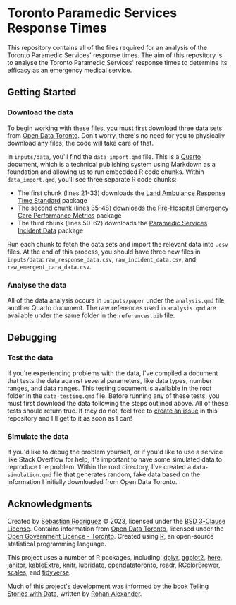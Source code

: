 # Toronto Paramedic Services Response Times

This repository contains all of the files required for an analysis of the Toronto Paramedic Services' response times. The aim of this repository is to analyse the Toronto Paramedic Services' response times to determine its efficacy as an emergency medical service.

## Getting Started

### Download the data

To begin working with these files, you must first download three data sets from [Open Data Toronto](https://www.toronto.ca/city-government/data-research-maps/open-data/). Don't worry, there's no need for you to physically download any files; the code will take care of that.

In `inputs/data`, you'll find the `data_import.qmd` file. This is a [Quarto](https://quarto.org/) document, which is a technical publishing system using Markdown as a foundation and allowing us to run embedded R code chunks. Within `data_import.qmd`, you'll see three separate R code chunks:

-   The first chunk (lines 21-33) downloads the [Land Ambulance Response Time Standard](https://open.toronto.ca/dataset/land-ambulance-response-time-standard) package
-   The second chunk (lines 35-48) downloads the [Pre-Hospital Emergency Care Performance Metrics](https://open.toronto.ca/dataset/pre-hospital-emergency-care-performance-metrics) package
-   The third chunk (lines 50-62) downloads the [Paramedic Services Incident Data](https://open.toronto.ca/dataset/paramedic-services-incident-data) package

Run each chunk to fetch the data sets and import the relevant data into `.csv` files. At the end of this process, you should have three new files in `inputs/data`: `raw_response_data.csv`, `raw_incident_data.csv`, and `raw_emergent_cara_data.csv`.

### Analyse the data

All of the data analysis occurs in `outputs/paper` under the `analysis.qmd` file, another Quarto document. The raw references used in `analysis.qmd` are available under the same folder in the `references.bib` file.

## Debugging

### Test the data

If you're experiencing problems with the data, I've compiled a document that tests the data against several parameters, like data types, number ranges, and data ranges. This testing document is available in the root folder in the `data-testing.qmd` file. Before running any of these tests, you must first download the data following the steps outlined above. All of these tests should return true. If they do not, feel free to [create an issue](https://github.com/seb646/toronto-paramedic-responses/issues/new) in this repository and I'll get to it as soon as I can!

### Simulate the data

If you'd like to debug the problem yourself, or if you'd like to use a service like Stack Overflow for help, it's important to have some simulated data to reproduce the problem. Within the root directory, I've created a `data-simulation.qmd` file that generates random, fake data based on the information I initially downloaded from Open Data Toronto.

## Acknowledgments

Created by [Sebastian Rodriguez](https://srod.ca) © 2023, licensed under the [BSD 3-Clause License](https://github.com/seb646/toronto-paramedic-responses/blob/main/LICENSE). Contains information from [Open Data Toronto](https://www.toronto.ca/city-government/data-research-maps/open-data/), licensed under the [Open Government Licence - Toronto](https://open.toronto.ca/open-data-license/). Created using [R](https://www.r-project.org/), an open-source statistical programming language.

This project uses a number of R packages, including: [dplyr](https://cran.r-project.org/web/packages/dplyr/index.html), [ggplot2](https://cran.r-project.org/web/packages/ggplot2/index.html), [here](https://cran.r-project.org/web/packages/here/index.html), [janitor](https://cran.r-project.org/web/packages/janitor/index.html), [kableExtra](https://cran.r-project.org/web/packages/kableExtra/index.html), [knitr](https://cran.r-project.org/web/packages/knitr/index.html), [lubridate](https://cran.r-project.org/web/packages/lubridate/index.html), [opendatatoronto](https://cran.r-project.org/web/packages/opendatatoronto/index.html), [readr](https://cran.r-project.org/web/packages/readr/index.html), [RColorBrewer](https://cran.r-project.org/web/packages/RColorBrewer/index.html), [scales](https://cran.r-project.org/web/packages/scales/index.html), and [tidyverse](https://cran.r-project.org/web/packages/tidyverse/index.html).

Much of this project's development was informed by the book [Telling Stories with Data](https://tellingstorieswithdata.com/), written by [Rohan Alexander](https://rohanalexander.com/).
